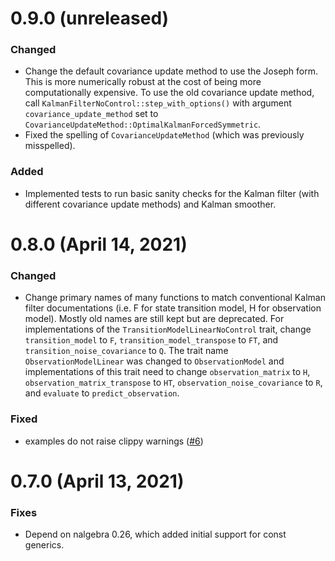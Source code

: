 # 0.9.0 (unreleased)

### Changed

- Change the default covariance update method to use the Joseph form. This is
  more numerically robust at the cost of being more computationally expensive.
  To use the old covariance update method, call
  `KalmanFilterNoControl::step_with_options()` with argument
  `covariance_update_method` set to
  `CovarianceUpdateMethod::OptimalKalmanForcedSymmetric`.
- Fixed the spelling of `CovarianceUpdateMethod` (which was previously
  misspelled).

### Added

- Implemented tests to run basic sanity checks for the Kalman filter (with
  different covariance update methods) and Kalman smoother.

# 0.8.0 (April 14, 2021)

### Changed

- Change primary names of many functions to match conventional Kalman filter
  documentations (i.e. F for state transition model, H for observation model).
  Mostly old names are still kept but are deprecated. For implementations of the
  `TransitionModelLinearNoControl` trait, change `transition_model` to `F`,
  `transition_model_transpose` to `FT`, and `transition_noise_covariance` to
  `Q`. The trait name `ObservationModelLinear` was changed to `ObservationModel`
  and implementations of this trait need to change `observation_matrix` to `H`,
  `observation_matrix_transpose` to `HT`, `observation_noise_covariance` to `R`,
  and `evaluate` to `predict_observation`.

### Fixed

- examples do not raise clippy warnings ([#6])

[#6]: https://github.com/strawlab/adskalman-rs/pull/6

# 0.7.0 (April 13, 2021)

### Fixes

- Depend on nalgebra 0.26, which added initial support for const generics.
